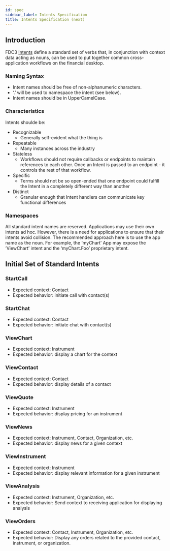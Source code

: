 ```yaml
---
id: spec
sidebar_label: Intents Specification
title: Intents Specification (next)
---
```


## Introduction

FDC3 [Intents](intents-intro) define a standard set of verbs that, in conjunction with context data acting as nouns, can be used to put together common cross-application workflows on the financial desktop.

### Naming Syntax
* Intent names should be free of non-alphanumeric characters.
* ‘.’ will be used to namespace the intent (see below).
* Intent names should be in UpperCamelCase.

### Characteristics

Intents shoulde be:
* Recognizable
    * Generally self-evident what the thing is
* Repeatable
    * Many instances across the industry
* Stateless
    * Workflows should not require callbacks or endpoints to maintain references to each other.  Once an Intent is passed to an endpoint - it controls the rest of that workflow.
* Specific
    * Terms should not be so open-ended that one endpoint could fulfill the Intent in a completely different way than another
* Distinct
    * Granular enough that Intent handlers can communicate key functional differences

### Namespaces ###
All standard intent names are reserved. Applications may use their own intents ad hoc.
However, there is a need for applications to ensure that their intents avoid collision. The recommended approach here is to use the app name as the noun. For example, the ‘myChart’ App may expose the ‘ViewChart’ intent and the ‘myChart.Foo’ proprietary intent.

## Initial Set of Standard Intents ##

### StartCall
  * Expected context: Contact
  * Expected behavior: initiate call with contact(s)
### StartChat
  * Expected context: Contact
  * Expected behavior: initiate chat with contact(s)
### ViewChart
  * Expected context: Instrument
  * Expected behavior: display a chart for the context
### ViewContact
  * Expected context: Contact
  * Expected behavior: display details of a contact
### ViewQuote
  * Expected context: Instrument
  * Expected behavior: display pricing for an instrument
### ViewNews
  * Expected context: Instrument, Contact, Organization, etc.
  * Expected behavior: display news for a given context
### ViewInstrument
  * Expected context: Instrument
  * Expected behavior: display relevant information for a given instrument
### ViewAnalysis
  * Expected context: Instrument, Organization, etc.
  * Expected behavior: Send context to receiving application for displaying analysis
### ViewOrders
  * Expected context: Contact, Instrument, Organization, etc.
  * Expected behavior: Display any orders related to the provided contact, instrument, or organization.
